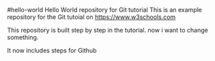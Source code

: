 #hello-world
Hello World repository for Git tutorial
This is an example repository for the Git tutoial on https://www.w3schools.com

This repository is built step by step in the tutorial.
now i want to change something.

It now includes steps for Github
